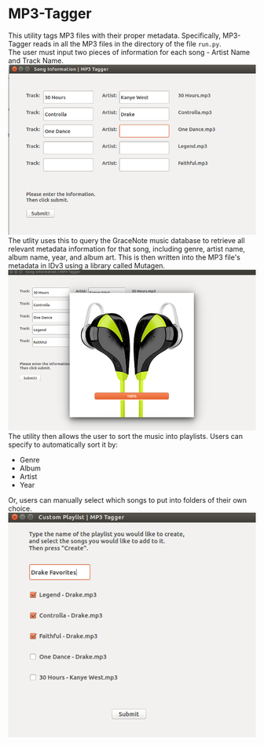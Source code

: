 # MP3-Tagger
This utility tags MP3 files with their proper metadata. Specifically, MP3-Tagger reads in all the MP3 files in the directory of the file ``run.py``. <br />
The user must input two pieces of information for each song - Artist Name and Track Name.<br />
<img src="images/songinfo.png">
The utlity uses this to query the GraceNote music database to retrieve all relevant metadata information for that song, including genre, artist name, album name, year, and album art. This is then written into the MP3 file's metadata in IDv3 using a library called Mutagen.
<img src="images/loading.png">
The utility then allows the user to sort the music into playlists. Users can specify to automatically sort it by:
  - Genre
  - Album
  - Artist
  - Year

Or, users can manually select which songs to put into folders of their own choice.
<img src="images/playlist.png">
